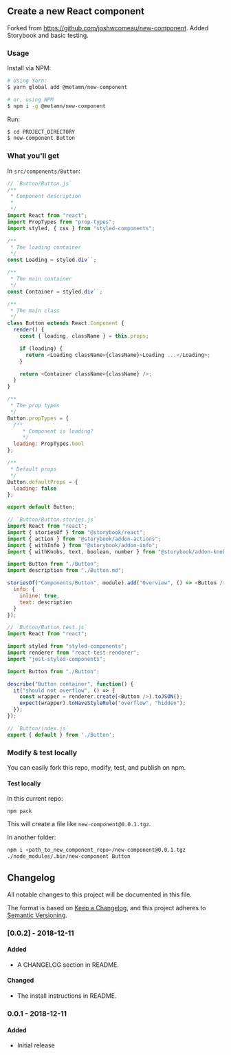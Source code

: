 ## Create a new React component

Forked from https://github.com/joshwcomeau/new-component.
Added Storybook and basic testing.

### Usage

Install via NPM:
```bash
# Using Yarn:
$ yarn global add @metamn/new-component

# or, using NPM
$ npm i -g @metamn/new-component
```

Run:
```bash
$ cd PROJECT_DIRECTORY
$ new-component Button
```

### What you'll get

In `src/components/Button`:

```Javascript
// `Button/Button.js`
/**
 * Component description
 *
 */
import React from "react";
import PropTypes from "prop-types";
import styled, { css } from "styled-components";

/**
 * The loading container
 */
const Loading = styled.div``;

/**
 * The main container
 */
const Container = styled.div``;

/**
 * The main class
 */
class Button extends React.Component {
  render() {
    const { loading, className } = this.props;

    if (loading) {
      return <Loading className={className}>Loading ...</Loading>;
    }

    return <Container className={className} />;
  }
}

/**
 * The prop types
 */
Button.propTypes = {
  /**
	 * Component is loading?
	 */
  loading: PropTypes.bool
};

/**
 * Default props
 */
Button.defaultProps = {
  loading: false
};

export default Button;
```

```Javascript
// `Button/Button.stories.js`
import React from "react";
import { storiesOf } from "@storybook/react";
import { action } from "@storybook/addon-actions";
import { withInfo } from "@storybook/addon-info";
import { withKnobs, text, boolean, number } from "@storybook/addon-knobs";

import Button from "./Button";
import description from "./Button.md";

storiesOf("Components/Button", module).add("Overview", () => <Button />, {
  info: {
    inline: true,
    text: description
  }
});
```

```Javascript
// `Button/Button.test.js`
import React from "react";

import styled from "styled-components";
import renderer from "react-test-renderer";
import "jest-styled-components";

import Button from "./Button";

describe("Button container", function() {
  it("should not overflow", () => {
    const wrapper = renderer.create(<Button />).toJSON();
    expect(wrapper).toHaveStyleRule("overflow", "hidden");
  });
});
```

```Javascript
// `Button/index.js`
export { default } from './Button';
```

### Modify & test locally

You can easily fork this repo, modify, test, and publish on npm.

#### Test locally

In this current repo:

```shell
npm pack
```

This will create a file like `new-component@0.0.1.tgz`.

In another folder:

```bash
npm i <path_to_new_component_repo>/new-component@0.0.1.tgz
./node_modules/.bin/new-component Button
```

## Changelog

All notable changes to this project will be documented in this file.

The format is based on [Keep a Changelog](https://keepachangelog.com/en/1.0.0/),
and this project adheres to [Semantic Versioning](https://semver.org/spec/v2.0.0.html).


### [0.0.2] - 2018-12-11
#### Added
- A CHANGELOG section in README.
#### Changed
- The install instructions in README.

### 0.0.1 - 2018-12-11
#### Added
- Initial release
